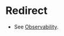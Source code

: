 # Redirect
- See [Observability](/Tech-Ref/Software-Development/DevOps-\(Development-and-IT-Operations\)/Observability).
